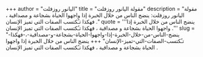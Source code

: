 +++
author = "اليانور روزفلت"
title = "مقولة اليانور روزفلت"
description = "مقولة اليانور روزفلت: ينضج الناس من خلال الخبرة إذا واجهوا الحياة بشجاعة و مصداقية ، فهكذا تـُكتسب الصفات التي تميز الإنسان ."
quote = '''ينضج الناس من خلال الخبرة إذا واجهوا الحياة بشجاعة و مصداقية ، فهكذا تـُكتسب الصفات التي تميز الإنسان .'''
slug = "ينضج-الناس-من-خلال-الخبرة-إذا-واجهوا-الحياة-بشجاعة-و-مصداقية-،-فهكذا-تـُكتسب-الصفات-التي-تميز-الإنسان"
+++
ينضج الناس من خلال الخبرة إذا واجهوا الحياة بشجاعة و مصداقية ، فهكذا تـُكتسب الصفات التي تميز الإنسان .
